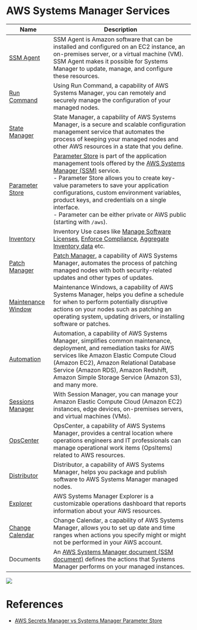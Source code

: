 # AWS Systems Manager Services

| Name                                                                                                                 | Description                                                                                                                                                                                                                                                                                                                                                                                                                                                                                                                                                                              |
|----------------------------------------------------------------------------------------------------------------------|------------------------------------------------------------------------------------------------------------------------------------------------------------------------------------------------------------------------------------------------------------------------------------------------------------------------------------------------------------------------------------------------------------------------------------------------------------------------------------------------------------------------------------------------------------------------------------------|
| [SSM Agent](https://docs.aws.amazon.com/systems-manager/latest/userguide/ssm-agent.html)                             | SSM Agent is Amazon software that can be installed and configured on an EC2 instance, an on-premises server, or a virtual machine (VM). SSM Agent makes it possible for Systems Manager to update, manage, and configure these resources.                                                                                                                                                                                                                                                                                                                                                |
| [Run Command](https://docs.aws.amazon.com/systems-manager/latest/userguide/run-command.html)                         | Using Run Command, a capability of AWS Systems Manager, you can remotely and securely manage the configuration of your managed nodes.                                                                                                                                                                                                                                                                                                                                                                                                                                                    |
| [State Manager](https://docs.aws.amazon.com/systems-manager/latest/userguide/systems-manager-state.html)             | State Manager, a capability of AWS Systems Manager, is a secure and scalable configuration management service that automates the process of keeping your managed nodes and other AWS resources in a state that you define.                                                                                                                                                                                                                                                                                                                                                               |
| [Parameter Store](https://docs.aws.amazon.com/systems-manager/latest/userguide/systems-manager-parameter-store.html) | [Parameter Store](https://docs.aws.amazon.com/systems-manager/latest/userguide/systems-manager-parameter-store.html) is part of the application management tools offered by the [AWS Systems Manager (SSM)](https://docs.aws.amazon.com/systems-manager/latest/userguide/what-is-systems-manager.html) service. <br/>- Parameter Store allows you to create key-value parameters to save your application configurations, custom environment variables, product keys, and credentials on a single interface.<br/>- Parameter can be either private or AWS public (starting with `/aws`). |
| [Inventory](https://docs.aws.amazon.com/systems-manager/latest/userguide/systems-manager-inventory.html)             | Inventory Use cases like [Manage Software Licenses](https://www.youtube.com/watch?v=ikL5Axehutk&list=PLhr1KZpdzukcaA06WloeNmGlnM_f1LrdP&index=21), [Enforce Compliance](https://www.youtube.com/watch?v=X_fznJtSyV8&list=PLhr1KZpdzukcaA06WloeNmGlnM_f1LrdP&index=3), [Aggregate Inventory data](https://docs.aws.amazon.com/systems-manager/latest/userguide/sysman-inventory-resource-data-sync.html) etc.                                                                                                                                                                             |
| [Patch Manager](https://docs.aws.amazon.com/systems-manager/latest/userguide/systems-manager-patch.html)             | [Patch Manager](https://docs.aws.amazon.com/systems-manager/latest/userguide/systems-manager-patch.html), a capability of AWS Systems Manager, automates the process of patching managed nodes with both security-related updates and other types of updates.                                                                                                                                                                                                                                                                                                                            |
| [Maintenance Window](https://docs.aws.amazon.com/systems-manager/latest/userguide/systems-manager-maintenance.html)  | Maintenance Windows, a capability of AWS Systems Manager, helps you define a schedule for when to perform potentially disruptive actions on your nodes such as patching an operating system, updating drivers, or installing software or patches.                                                                                                                                                                                                                                                                                                                                        |
| [Automation](https://docs.aws.amazon.com/systems-manager/latest/userguide/systems-manager-automation.html)           | Automation, a capability of AWS Systems Manager, simplifies common maintenance, deployment, and remediation tasks for AWS services like Amazon Elastic Compute Cloud (Amazon EC2), Amazon Relational Database Service (Amazon RDS), Amazon Redshift, Amazon Simple Storage Service (Amazon S3), and many more.                                                                                                                                                                                                                                                                           |
| [Sessions Manager](https://docs.aws.amazon.com/systems-manager/latest/userguide/session-manager.html)                | With Session Manager, you can manage your Amazon Elastic Compute Cloud (Amazon EC2) instances, edge devices, on-premises servers, and virtual machines (VMs).                                                                                                                                                                                                                                                                                                                                                                                                                            |
| [OpsCenter](https://docs.aws.amazon.com/systems-manager/latest/userguide/OpsCenter.html)                             | OpsCenter, a capability of AWS Systems Manager, provides a central location where operations engineers and IT professionals can manage operational work items (OpsItems) related to AWS resources.                                                                                                                                                                                                                                                                                                                                                                                       |
| [Distributor](https://docs.aws.amazon.com/systems-manager/latest/userguide/distributor.html)                         | Distributor, a capability of AWS Systems Manager, helps you package and publish software to AWS Systems Manager managed nodes.                                                                                                                                                                                                                                                                                                                                                                                                                                                           |
| [Explorer](https://docs.aws.amazon.com/systems-manager/latest/userguide/Explorer.html)                               | AWS Systems Manager Explorer is a customizable operations dashboard that reports information about your AWS resources.                                                                                                                                                                                                                                                                                                                                                                                                                                                                   |
| [Change Calendar](https://docs.aws.amazon.com/systems-manager/latest/userguide/systems-manager-change-calendar.html)                                                                                                      | Change Calendar, a capability of AWS Systems Manager, allows you to set up date and time ranges when actions you specify might or might not be performed in your AWS account.                                                                                                                                                                                                                                                                                                                                                                                                            |
| Documents                                                                                                            | An [AWS Systems Manager document (SSM document)](https://docs.aws.amazon.com/systems-manager/latest/userguide/sysman-ssm-docs.html) defines the actions that Systems Manager performs on your managed instances.                                                                                                                                                                                                                                                                                                                                                                         |

![](https://td-mainsite-cdn.tutorialsdojo.com/wp-content/uploads/2020/06/image-1-article-june-24.jpg)

# References
- [AWS Secrets Manager vs Systems Manager Parameter Store](https://tutorialsdojo.com/aws-secrets-manager-vs-systems-manager-parameter-store/)